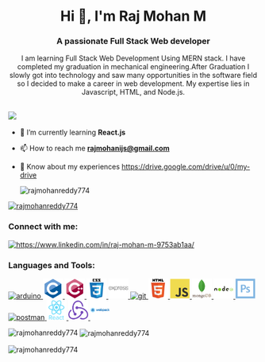  <h1 align="center">Hi 👋, I'm Raj Mohan M</h1>
<h3 align="center">A passionate Full Stack Web developer</h3>
<p align="center">I am learning Full Stack Web Development Using MERN stack. I have completed my graduation in mechanical engineering.After Graduation I slowly got into technology and saw many opportunities in the software field so I decided to make a career in web development. My expertise lies in Javascript, HTML, and Node.js.</p></br>

<img src="https://www.multidots.com/wp-content/uploads/2020/01/code-quality-standard.png?quality=90" />

  




- 🌱 I’m currently learning **React.js**

- 📫 How to reach me **rajmohanijs@gmail.com**

- 📄 Know about my experiences https://drive.google.com/drive/u/0/my-drive
  
  <p align="left"> <img src="https://komarev.com/ghpvc/?username=rajmohanreddy774&label=Profile%20views&color=0e75b6&style=flat" alt="rajmohanreddy774" /> </p>

<p align="left"> <a href="https://github.com/ryo-ma/github-profile-trophy"><img src="https://github-profile-trophy.vercel.app/?username=rajmohanreddy774" alt="rajmohanreddy774" /></a> </p>

<h3 align="left">Connect with me:</h3>
<p align="left">
<a href="https://www.linkedin.com/in/raj-mohan-m-9753ab1aa/" target="blank"><img align="center" src="https://raw.githubusercontent.com/rahuldkjain/github-profile-readme-generator/master/src/images/icons/Social/linked-in-alt.svg" alt="https://www.linkedin.com/in/raj-mohan-m-9753ab1aa/" height="30" width="40" /></a>
</p>
   <h3 align="left">Languages and Tools:</h3>
<p align="left"> <a href="https://www.arduino.cc/" target="_blank" rel="noreferrer"> <img src="https://cdn.worldvectorlogo.com/logos/arduino-1.svg" alt="arduino" width="40" height="40"/> </a> <a href="https://www.cprogramming.com/" target="_blank" rel="noreferrer"> <img src="https://raw.githubusercontent.com/devicons/devicon/master/icons/c/c-original.svg" alt="c" width="40" height="40"/> </a> <a href="https://www.w3schools.com/cpp/" target="_blank" rel="noreferrer"> <img src="https://raw.githubusercontent.com/devicons/devicon/master/icons/cplusplus/cplusplus-original.svg" alt="cplusplus" width="40" height="40"/> </a> <a href="https://www.w3schools.com/css/" target="_blank" rel="noreferrer"> <img src="https://raw.githubusercontent.com/devicons/devicon/master/icons/css3/css3-original-wordmark.svg" alt="css3" width="40" height="40"/> </a> <a href="https://expressjs.com" target="_blank" rel="noreferrer"> <img src="https://raw.githubusercontent.com/devicons/devicon/master/icons/express/express-original-wordmark.svg" alt="express" width="40" height="40"/> </a> <a href="https://git-scm.com/" target="_blank" rel="noreferrer"> <img src="https://www.vectorlogo.zone/logos/git-scm/git-scm-icon.svg" alt="git" width="40" height="40"/> </a> <a href="https://www.w3.org/html/" target="_blank" rel="noreferrer"> <img src="https://raw.githubusercontent.com/devicons/devicon/master/icons/html5/html5-original-wordmark.svg" alt="html5" width="40" height="40"/> </a> <a href="https://developer.mozilla.org/en-US/docs/Web/JavaScript" target="_blank" rel="noreferrer"> <img src="https://raw.githubusercontent.com/devicons/devicon/master/icons/javascript/javascript-original.svg" alt="javascript" width="40" height="40"/> </a> <a href="https://www.mongodb.com/" target="_blank" rel="noreferrer"> <img src="https://raw.githubusercontent.com/devicons/devicon/master/icons/mongodb/mongodb-original-wordmark.svg" alt="mongodb" width="40" height="40"/> </a> <a href="https://nodejs.org" target="_blank" rel="noreferrer"> <img src="https://raw.githubusercontent.com/devicons/devicon/master/icons/nodejs/nodejs-original-wordmark.svg" alt="nodejs" width="40" height="40"/> </a> <a href="https://www.photoshop.com/en" target="_blank" rel="noreferrer"> <img src="https://raw.githubusercontent.com/devicons/devicon/master/icons/photoshop/photoshop-line.svg" alt="photoshop" width="40" height="40"/> </a> <a href="https://postman.com" target="_blank" rel="noreferrer"> <img src="https://www.vectorlogo.zone/logos/getpostman/getpostman-icon.svg" alt="postman" width="40" height="40"/> </a> <a href="https://reactjs.org/" target="_blank" rel="noreferrer"> <img src="https://raw.githubusercontent.com/devicons/devicon/master/icons/react/react-original-wordmark.svg" alt="react" width="40" height="40"/> </a> <a href="https://redux.js.org" target="_blank" rel="noreferrer"> <img src="https://raw.githubusercontent.com/devicons/devicon/master/icons/redux/redux-original.svg" alt="redux" width="40" height="40"/> </a> <a href="https://webpack.js.org" target="_blank" rel="noreferrer"> <img src="https://raw.githubusercontent.com/devicons/devicon/d00d0969292a6569d45b06d3f350f463a0107b0d/icons/webpack/webpack-original-wordmark.svg" alt="webpack" width="40" height="40"/> </a> </p>
   
   
   
<p><img align="left" src="https://github-readme-stats.vercel.app/api/top-langs?username=rajmohanreddy774&show_icons=true&locale=en&layout=compact" alt="rajmohanreddy774" /></p>

<p>&nbsp;<img align="center" src="https://github-readme-stats.vercel.app/api?username=rajmohanreddy774&show_icons=true&locale=en" alt="rajmohanreddy774" /></p>

<p><img align="center" src="https://github-readme-streak-stats.herokuapp.com/?user=rajmohanreddy774&" alt="rajmohanreddy774" /></p>
